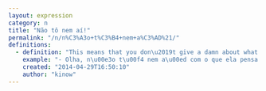 ```yaml
---
layout: expression
category: n
title: "Não tô nem aí!"
permalink: "/n/n%C3%A3o+t%C3%B4+nem+a%C3%AD%21/"
definitions:
  - definition: "This means that you don\u2019t give a damn about what someone things or what\u2019s going to happen"
    example: "- Olha, n\u00e3o t\u00f4 nem a\u00ed com o que ela pensa de mim.\r\n- Look, I couldn\u2019t care less what she thinks of me.\r\n\r\n- Ela t\u00e1 acima do peso, mas n\u00e3o t\u00e1 nem a\u00ed e vai pra praia de biquini.\r\n- She\u2019s overweight, but she doesn\u2019t care and goes to the beach in a bikini."
    created: "2014-04-29T16:50:10"
    author: "kinow"
---
```

